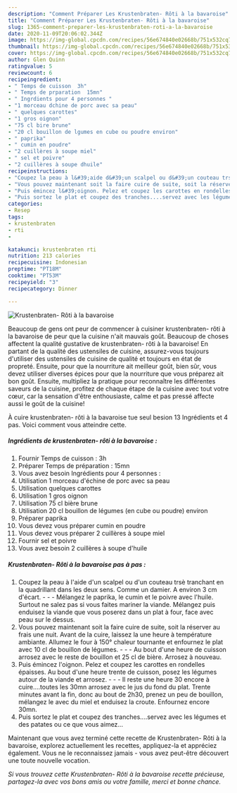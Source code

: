 ```yaml
---
description: "Comment Préparer Les Krustenbraten- Rôti à la bavaroise"
title: "Comment Préparer Les Krustenbraten- Rôti à la bavaroise"
slug: 1365-comment-preparer-les-krustenbraten-roti-a-la-bavaroise
date: 2020-11-09T20:06:02.344Z
image: https://img-global.cpcdn.com/recipes/56e674840e02668b/751x532cq70/krustenbraten-roti-a-la-bavaroise-photo-principale-de-la-recette.jpg
thumbnail: https://img-global.cpcdn.com/recipes/56e674840e02668b/751x532cq70/krustenbraten-roti-a-la-bavaroise-photo-principale-de-la-recette.jpg
cover: https://img-global.cpcdn.com/recipes/56e674840e02668b/751x532cq70/krustenbraten-roti-a-la-bavaroise-photo-principale-de-la-recette.jpg
author: Glen Quinn
ratingvalue: 5
reviewcount: 6
recipeingredient:
- " Temps de cuisson  3h"
- " Temps de prparation  15mn"
- " Ingrdients pour 4 personnes "
- "1 morceau dchine de porc avec sa peau"
- " quelques carottes"
- "1 gros oignon"
- "75 cl bire brune"
- "20 cl bouillon de lgumes en cube ou poudre environ"
- " paprika"
- " cumin en poudre"
- "2 cuillères à soupe miel"
- " sel et poivre"
- "2 cuillères à soupe dhuile"
recipeinstructions:
- "Coupez la peau à l&#39;aide d&#39;un scalpel ou d&#39;un couteau trsè tranchant en la quadrillant dans les deux sens. Comme un damier. A environ 3 cm d&#39;écart.  - Mélangez le paprika, le cumin et le poivre avec l&#39;huile. Surtout ne salez pas si vous faites mariner la viande. Mélangez puis enduisez la viande que vous poserez dans un plat à four, face avec peau sur le dessus."
- "Vous pouvez maintenant soit la faire cuire de suite, soit la réserver au frais une nuit. Avant de la cuire, laissez la une heure à température ambiante. Allumez le four à 150° chaleur tournante et enfournez le plat avec 10 cl de bouillon de légumes.   - Au bout d&#39;une heure de cuisson arrosez avec le reste de bouillon et 25 cl de bière. Arrosez à nouveau."
- "Puis émincez l&#39;oignon. Pelez et coupez les carottes en rondelles épaisses. Au bout d&#39;une heure trente de cuisson, posez les légumes autour de la viande et arrosez.  - Il reste une heure 30 encore à cuire....toutes les 30mn arrosez avec le jus du fond du plat. Trente minutes avant la fin, donc au bout de 2h30, prenez un peu de bouillon, mélangez le avec du miel et enduisez la croute. Enfournez encore 30mn."
- "Puis sortez le plat et coupez des tranches....servez avec les légumes et des patates ou ce que vous aimez..."
categories:
- Resep
tags:
- krustenbraten
- rti
- 

katakunci: krustenbraten rti  
nutrition: 213 calories
recipecuisine: Indonesian
preptime: "PT18M"
cooktime: "PT53M"
recipeyield: "3"
recipecategory: Dinner

---
```



![Krustenbraten- Rôti à la bavaroise](https://img-global.cpcdn.com/recipes/56e674840e02668b/751x532cq70/krustenbraten-roti-a-la-bavaroise-photo-principale-de-la-recette.jpg)

Beaucoup de gens ont peur de commencer à cuisiner krustenbraten- rôti à la bavaroise de peur que la cuisine n'ait mauvais goût. Beaucoup de choses affectent la qualité gustative de krustenbraten- rôti à la bavaroise! En partant de la qualité des ustensiles de cuisine, assurez-vous toujours d'utiliser des ustensiles de cuisine de qualité et toujours en état de propreté. Ensuite, pour que la nourriture ait meilleur goût, bien sûr, vous devez utiliser diverses épices pour que la nourriture que vous préparez ait bon goût. Ensuite, multipliez la pratique pour reconnaître les différentes saveurs de la cuisine, profitez de chaque étape de la cuisine avec tout votre cœur, car la sensation d'être enthousiaste, calme et pas pressé affecte aussi le goût de la cuisine!

<!--inarticleads1-->

À cuire krustenbraten- rôti à la bavaroise tue seul besion 13 Ingrédients et 4 pas. Voici comment vous atteindre cette.

##### Ingrédients de krustenbraten- rôti à la bavaroise :

1. Fournir  Temps de cuisson : 3h
1. Préparer  Temps de préparation : 15mn
1. Vous avez besoin  Ingrédients pour 4 personnes :
1. Utilisation 1 morceau d&#39;échine de porc avec sa peau
1. Utilisation  quelques carottes
1. Utilisation 1 gros oignon
1. Utilisation 75 cl bière brune
1. Utilisation 20 cl bouillon de légumes (en cube ou poudre) environ
1. Préparer  paprika
1. Vous devez vous préparer  cumin en poudre
1. Vous devez vous préparer 2 cuillères à soupe miel
1. Fournir  sel et poivre
1. Vous avez besoin 2 cuillères à soupe d&#39;huile




<!--inarticleads2-->

##### Krustenbraten- Rôti à la bavaroise pas à pas :

1. Coupez la peau à l&#39;aide d&#39;un scalpel ou d&#39;un couteau trsè tranchant en la quadrillant dans les deux sens. Comme un damier. A environ 3 cm d&#39;écart. -  - - Mélangez le paprika, le cumin et le poivre avec l&#39;huile. Surtout ne salez pas si vous faites mariner la viande. Mélangez puis enduisez la viande que vous poserez dans un plat à four, face avec peau sur le dessus.
1. Vous pouvez maintenant soit la faire cuire de suite, soit la réserver au frais une nuit. Avant de la cuire, laissez la une heure à température ambiante. Allumez le four à 150° chaleur tournante et enfournez le plat avec 10 cl de bouillon de légumes.  -  - - Au bout d&#39;une heure de cuisson arrosez avec le reste de bouillon et 25 cl de bière. Arrosez à nouveau.
1. Puis émincez l&#39;oignon. Pelez et coupez les carottes en rondelles épaisses. Au bout d&#39;une heure trente de cuisson, posez les légumes autour de la viande et arrosez. -  - - Il reste une heure 30 encore à cuire....toutes les 30mn arrosez avec le jus du fond du plat. Trente minutes avant la fin, donc au bout de 2h30, prenez un peu de bouillon, mélangez le avec du miel et enduisez la croute. Enfournez encore 30mn.
1. Puis sortez le plat et coupez des tranches....servez avec les légumes et des patates ou ce que vous aimez...




<!--inarticleads1-->

<p>
Maintenant que vous avez terminé cette recette de Krustenbraten- Rôti à la bavaroise, explorez actuellement les recettes, appliquez-la et appréciez également. Vous ne le reconnaissez jamais - vous avez peut-être découvert une toute nouvelle vocation.
</p>

<p>
<i>Si vous trouvez cette Krustenbraten- Rôti à la bavaroise recette précieuse, partagez-la avec vos bons amis ou votre famille, merci et bonne chance.</i>
</p>
